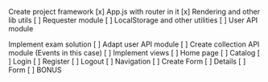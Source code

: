 Create project framework
[x] App.js with router in it
[x] Rendering and other lib utils
[ ] Requester module
[ ] LocalStorage and other utilities
[ ] User API module

Implement exam solution
[ ] Adapt user API module
[ ] Create collection API module (Events in this case)
[ ] Implement views
    [ ] Home page
    [ ] Catalog
    [ ] Login
    [ ] Register
    [ ] Logout
    [ ] Navigation
    [ ] Create Form
    [ ] Details
    [ ] Form
    [ ] BONUS